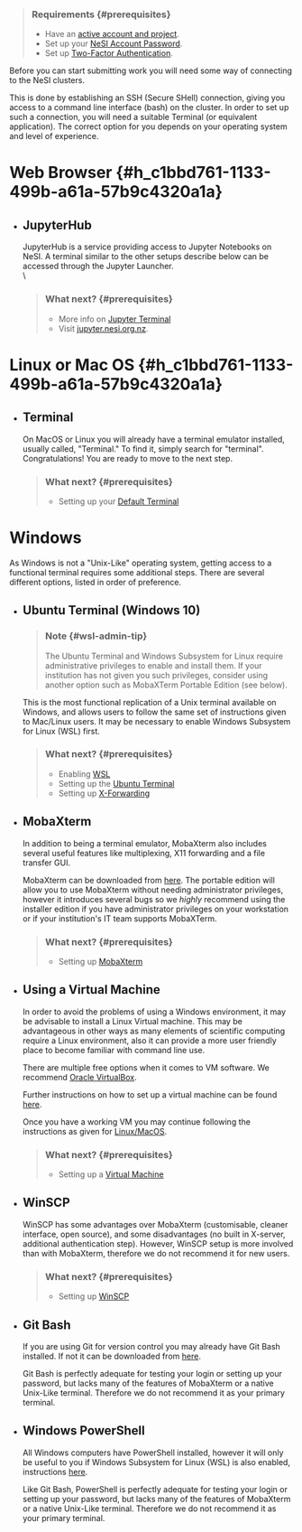 > ### Requirements {#prerequisites}
>
> -   Have an [active account and
>     project](https://support.nesi.org.nz/hc/en-gb/sections/360000196195-Accounts-Projects).
> -   Set up your [NeSI Account
>     Password](https://support.nesi.org.nz/hc/en-gb/articles/360000335995).
> -   Set up [Two-Factor
>     Authentication](https://support.nesi.org.nz/hc/en-gb/articles/360000203075).

Before you can start submitting work you will need some way of
connecting to the NeSI clusters.

This is done by establishing an SSH (Secure SHell) connection, giving
you access to a command line interface (bash) on the cluster. In order
to set up such a connection, you will need a suitable Terminal (or
equivalent application). The correct option for you depends on your
operating system and level of experience.

Web Browser {#h_c1bbd761-1133-499b-a61a-57b9c4320a1a}
===========

-   JupyterHub
    ----------

    JupyterHub is a service providing access to Jupyter Notebooks on
    NeSI. A terminal similar to the other setups describe below can be
    accessed through the Jupyter Launcher.\
    \

    > ### What next? {#prerequisites}
    >
    > -   More info on [Jupyter
    >     Terminal](https://support.nesi.org.nz/hc/en-gb/articles/360001555615#jupyter-term)
    > -   Visit [jupyter.nesi.org.nz](https://jupyter.nesi.org.nz/hub/).

Linux or Mac OS {#h_c1bbd761-1133-499b-a61a-57b9c4320a1a}
===============

-   Terminal
    --------

    On MacOS or Linux you will already have a terminal emulator
    installed, usually called, \"Terminal.\" To find it, simply search
    for \"terminal\".\
    Congratulations! You are ready to move to the next step.

    > ### What next? {#prerequisites}
    >
    > -   Setting up your [Default
    >     Terminal](https://support.nesi.org.nz/hc/en-gb/articles/360000625535)

Windows
=======

As Windows is not a \"Unix-Like\" operating system, getting access to a
functional terminal requires some additional steps. There are several
different options, listed in order of preference.

-   Ubuntu Terminal (Windows 10)
    ----------------------------

    > ### Note {#wsl-admin-tip}
    >
    > The Ubuntu Terminal and Windows Subsystem for Linux require
    > administrative privileges to enable and install them. If your
    > institution has not given you such privileges, consider using
    > another option such as MobaXTerm Portable Edition (see below).

    This is the most functional replication of a Unix terminal available
    on Windows, and allows users to follow the same set of instructions
    given to Mac/Linux users. It may be necessary to enable Windows
    Subsystem for Linux (WSL) first.

    > ### What next? {#prerequisites}
    >
    > -   Enabling
    >     [WSL](https://support.nesi.org.nz/hc/en-gb/articles/360001075575)
    > -   Setting up the [Ubuntu
    >     Terminal](https://support.nesi.org.nz/hc/en-gb/articles/360001050575)
    > -   Setting up
    >     [X-Forwarding](https://support.nesi.org.nz/hc/en-gb/articles/4407442866703)

-   MobaXterm
    ---------

    In addition to being a terminal emulator, MobaXterm also includes
    several useful features like multiplexing, X11 forwarding and a file
    transfer GUI.

    MobaXterm can be downloaded from
    [here](https://mobaxterm.mobatek.net/download-home-edition.html).
    The portable edition will allow you to use MobaXterm without needing
    administrator privileges, however it introduces several bugs so we
    *highly* recommend using the installer edition if you have
    administrator privileges on your workstation or if your
    institution\'s IT team supports MobaXTerm.

    > ### What next? {#prerequisites}
    >
    > -   Setting up
    >     [MobaXterm](https://support.nesi.org.nz/hc/en-gb/articles/360000624696)

-   Using a Virtual Machine
    -----------------------

    In order to avoid the problems of using a Windows environment, it
    may be advisable to install a Linux Virtual machine. This may be
    advantageous in other ways as many elements of scientific computing
    require a Linux environment, also it can provide a more user
    friendly place to become familiar with command line use.

    There are multiple free options when it comes to VM software. We
    recommend [Oracle
    VirtualBox](https://www.virtualbox.org/wiki/Downloads).

    Further instructions on how to set up a virtual machine can be found
    [here](https://blog.storagecraft.com/the-dead-simple-guide-to-installing-a-linux-virtual-machine-on-windows/).

    Once you have a working VM you may continue following the
    instructions as given for
    [Linux/MacOS](#h_c1bbd761-1133-499b-a61a-57b9c4320a1a).

    > ### What next? {#prerequisites}
    >
    > -   Setting up a [Virtual
    >     Machine](https://blog.storagecraft.com/the-dead-simple-guide-to-installing-a-linux-virtual-machine-on-windows/)

-   WinSCP
    ------

    WinSCP has some advantages over MobaXterm (customisable, cleaner
    interface, open source), and some disadvantages (no built in
    X-server, additional authentication step). However, WinSCP setup is
    more involved than with MobaXterm, therefore we do not recommend it
    for new users.

    > ### What next? {#prerequisites}
    >
    > -   Setting up
    >     [WinSCP](https://support.nesi.org.nz/hc/en-gb/articles/360000584256)

-   Git Bash
    --------

    If you are using Git for version control you may already have Git
    Bash installed. If not it can be downloaded
    from [here](https://git-scm.com/downloads).

    Git Bash is perfectly adequate for testing your login or setting up
    your password, but lacks many of the features of MobaXterm or a
    native Unix-Like terminal. Therefore we do not recommend it as your
    primary terminal.

-   Windows PowerShell
    ------------------

    All Windows computers have PowerShell installed, however it will
    only be useful to you if Windows Subsystem for Linux (WSL) is also
    enabled, instructions
    [here](https://support.nesi.org.nz/hc/en-gb/articles/360001075575).

    Like Git Bash, PowerShell is perfectly adequate for testing your
    login or setting up your password, but lacks many of the features of
    MobaXterm or a native Unix-Like terminal. Therefore we do not
    recommend it as your primary terminal.
